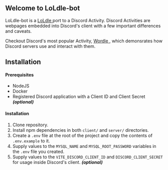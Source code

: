 ## Welcome to LoLdle-bot

LoLdle-bot is a [ LoLdle ](https://loldle.net/) port to a Discord Activity. Discord Activities are webpages embedded into Discord's client with a few important differences and caveats.

Checkout Discord's most popular Activity, [ Wordle ](https://discord.com/discovery/applications/1211781489931452447), which demonsrates how Discord servers use and interact with them.

## Installation

#### Prerequisites

- NodeJS
- Docker
- Registered Discord application with a Client ID and Client Secret **_(optional)_**

#### Installation

1. Clone repository.
2. Install npm dependencies in both `client/` and `server/` directories.
3. Create a `.env` file at the root of the project and copy the contents of `.env.example` to it.
4. Supply values to the `MYSQL_NAME` and `MYSQL_ROOT_PASSWORD` variables in the `.env` file you created.
5. Supply values to the `VITE_DISCORD_CLIENT_ID` and `DISCORD_CLIENT_SECRET` for usage inside Discord's client. **_(optional)_**
